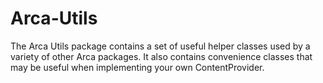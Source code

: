 # Arca-Utils

The Arca Utils package contains a set of useful helper classes used by a variety of other Arca packages. It also contains convenience classes that may be useful when implementing your own ContentProvider.